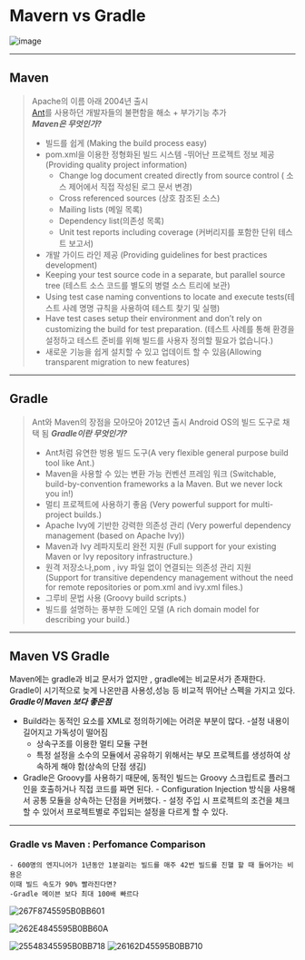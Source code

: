 # Mavern vs Gradle

![image](https://gradle.org/images/gradle-vs-maven.gif)

-------

## Maven

> Apache의 이름 아래 2004년 출시   
> [Ant](https://k39335.tistory.com/53)를 사용하던 개발자들의 불편함을 해소 + 부가기능 추가   
> ***Maven은 무엇인가?***
> - 빌드를 쉽게 (Making the build process easy)
> - pom.xml을 이용한 정형화된 빌드 시스템
> -뛰어난 프로젝트 정보 제공 (Providing quality project information)
>   - Change log document created directly from source control ( 소스 제어에서 직접 작성된 로그 문서 변경)
>   - Cross referenced sources (상호 참조된 소스)
>   - Mailing lists (메일 목록)
>   - Dependency list(의존성 목록)
>   - Unit test reports including coverage (커버리지를 포함한 단위 테스트 보고서)
>  - 개발 가이드 라인 제공 (Providing guidelines for best practices development)
>   - Keeping your test source code in a separate, but parallel source tree (테스트 소스 코드를 별도의 병렬 소스 트리에 보관)
>   - Using test case naming conventions to locate and execute tests(테스트 사례 명명 규칙을 사용하여 테스트 찾기 및 실행)
>   - Have test cases setup their environment and don’t rely on customizing the build for test preparation. 
(테스트 사례를 통해 환경을 설정하고 테스트 준비를 위해 빌드를 사용자 정의할 필요가 없습니다.)
>  - 새로운 기능을 쉽게 설치할 수 있고 업데이트 할 수 있음(Allowing transparent migration to new features)

------
## Gradle

> Ant와 Maven의 장점을 모아모아 2012년 출시
> Android OS의 빌드 도구로 채택 됨
> ***Gradle이란 무엇인가?***
>   - Ant처럼 유연한 벙용 빌드 도구(A very flexible general purpose build tool like Ant.)
>   - Maven을 사용할 수 있는 변환 가능 컨벤션 프레임 워크 (Switchable, build-by-convention frameworks a la Maven. But we never lock you in!)
>   - 멀티 프로젝트에 사용하기 좋음 (Very powerful support for multi-project builds.)
>   - Apache Ivy에 기반한 강력한 의존성 관리 (Very powerful dependency management (based on Apache Ivy))
>   - Maven과 Ivy 레파지토리 완전 지원 (Full support for your existing Maven or Ivy repository infrastructure.)
>   - 원격 저장소나,pom , ivy 파일 없이 연결되는 의존성 관리 지원   
>   (Support for transitive dependency management without the need for remote repositories or pom.xml and ivy.xml files.)
>   - 그루비 문법 사용 (Groovy build scripts.)
>   - 빌드를 설명하는 풍부한 도메인 모델 (A rich domain model for describing your build.)
------
## Maven VS Gradle
Maven에는 gradle과 비교 문서가 없지만 , gradle에는 비교문서가 존재한다.   
Gradle이 시기적으로 늦게 나온만큼 사용성,성능 등 비교적 뛰어난 스펙을 가지고 있다.   
***Gradle이 Maven 보다 좋은점***   
  - Build라는 동적인 요소를 XML로 정의하기에는 어려운 부분이 많다.
    -설정 내용이 길어지고 가독성이 떨어짐
    - 상속구조를 이용한 멀티 모듈 구현
    - 특정 설정을 소수의 모듈에서 공유하기 위해서는 부모 프로젝트를 생성하여 상속하게 해야 함(상속의 단점 생김)
   - Gradle은 Groovy를 사용하기 때문에, 동적인 빌드는 Groovy 스크립트로 플러그인을 호출하거나 직접 코드를 짜면 된다.
    - Configuration Injection 방식을 사용해서 공통 모듈을 상속하는 단점을 커버했다.
    - 설정 주입 시 프로젝트의 조건을 체크할 수 있어서 프로젝트별로 주입되는 설정을 다르게 할 수 있다.
------
  ### Gradle vs Maven : Perfomance Comparison
    - 600명의 엔지니어가 1년동안 1분걸리는 빌드를 매주 42번 빌드를 진핼 할 때 들어가는 비용은   
    이때 빌드 속도가 90% 빨라진다면?
    -Gradle 메이븐 보다 최대 100배 빠르다
    
![267F8745595B0BB601](https://user-images.githubusercontent.com/85658845/173749200-d7ad8fb7-e5ab-4dcb-8b4b-0dce93b3adcb.png)
    
 ![262E4845595B0BB60A](https://user-images.githubusercontent.com/85658845/173749351-741aab01-82b1-4c40-bf6e-75736f615736.png)

![25548345595B0BB718](https://user-images.githubusercontent.com/85658845/173749787-000f6bc3-597d-42cb-b211-e29d1ff94b54.png)
![26162D45595B0BB710](https://user-images.githubusercontent.com/85658845/173749816-20e97837-8d8d-4376-90e8-d34b8dbd93dd.png)

